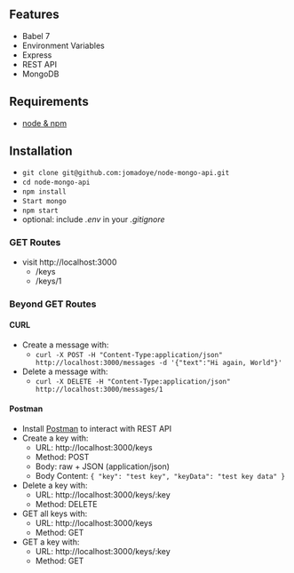 ## Features

* Babel 7
* Environment Variables
* Express
* REST API
* MongoDB

## Requirements

* [node & npm](https://nodejs.org/en/)

## Installation

* `git clone git@github.com:jomadoye/node-mongo-api.git`
* `cd node-mongo-api`
* `npm install`
* `Start mongo`
* `npm start`
* optional: include *.env* in your *.gitignore*

### GET Routes

* visit http://localhost:3000
  * /keys
  * /keys/1

### Beyond GET Routes

#### CURL

* Create a message with:
  * `curl -X POST -H "Content-Type:application/json" http://localhost:3000/messages -d '{"text":"Hi again, World"}'`
* Delete a message with:
  * `curl -X DELETE -H "Content-Type:application/json" http://localhost:3000/messages/1`

#### Postman

* Install [Postman](https://www.getpostman.com/apps) to interact with REST API
* Create a key with:
  * URL: http://localhost:3000/keys
  * Method: POST
  * Body: raw + JSON (application/json)
  * Body Content: `{ "key": "test key", "keyData": "test key data" }`
* Delete a key with:
  * URL: http://localhost:3000/keys/:key
  * Method: DELETE
* GET all keys with:
  * URL: http://localhost:3000/keys
  * Method: GET
* GET a key with:
  * URL: http://localhost:3000/keys/:key
  * Method: GET
